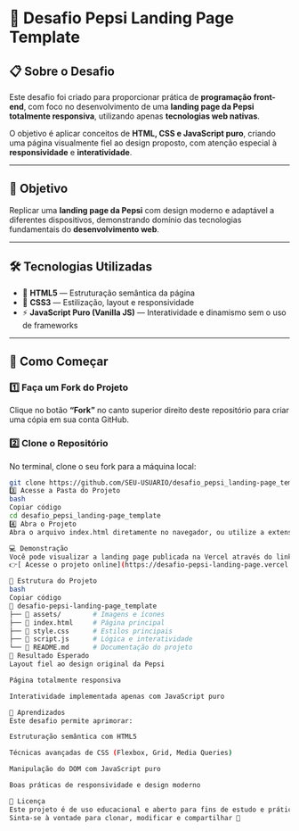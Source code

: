 # 🥤 Desafio Pepsi Landing Page Template

## 📋 Sobre o Desafio
Este desafio foi criado para proporcionar prática de **programação front-end**, com foco no desenvolvimento de uma **landing page da Pepsi totalmente responsiva**, utilizando apenas **tecnologias web nativas**.

O objetivo é aplicar conceitos de **HTML, CSS e JavaScript puro**, criando uma página visualmente fiel ao design proposto, com atenção especial à **responsividade** e **interatividade**.

---

## 🎯 Objetivo
Replicar uma **landing page da Pepsi** com design moderno e adaptável a diferentes dispositivos, demonstrando domínio das tecnologias fundamentais do **desenvolvimento web**.

---

## 🛠️ Tecnologias Utilizadas
- 🧱 **HTML5** — Estruturação semântica da página  
- 🎨 **CSS3** — Estilização, layout e responsividade  
- ⚡ **JavaScript Puro (Vanilla JS)** — Interatividade e dinamismo sem o uso de frameworks  

---

## 🚀 Como Começar

### 1️⃣ Faça um Fork do Projeto
Clique no botão **“Fork”** no canto superior direito deste repositório para criar uma cópia em sua conta GitHub.

### 2️⃣ Clone o Repositório
No terminal, clone o seu fork para a máquina local:
```bash
git clone https://github.com/SEU-USUARIO/desafio_pepsi_landing-page_template.git
3️⃣ Acesse a Pasta do Projeto
bash
Copiar código
cd desafio_pepsi_landing-page_template
4️⃣ Abra o Projeto
Abra o arquivo index.html diretamente no navegador, ou utilize a extensão Live Server do VSCode para visualização dinâmica.

💻 Demonstração
Você pode visualizar a landing page publicada na Vercel através do link abaixo:
👉[ Acesse o projeto online](https://desafio-pepsi-landing-page.vercel.app/)

🧩 Estrutura do Projeto
bash
Copiar código
📂 desafio-pepsi-landing-page_template
├── 📁 assets/        # Imagens e ícones
├── 📄 index.html     # Página principal
├── 📄 style.css      # Estilos principais
├── 📄 script.js      # Lógica e interatividade
└── 📄 README.md      # Documentação do projeto
🌟 Resultado Esperado
Layout fiel ao design original da Pepsi

Página totalmente responsiva

Interatividade implementada apenas com JavaScript puro

🧠 Aprendizados
Este desafio permite aprimorar:

Estruturação semântica com HTML5

Técnicas avançadas de CSS (Flexbox, Grid, Media Queries)

Manipulação do DOM com JavaScript puro

Boas práticas de responsividade e design moderno

📄 Licença
Este projeto é de uso educacional e aberto para fins de estudo e prática.
Sinta-se à vontade para clonar, modificar e compartilhar 🚀

